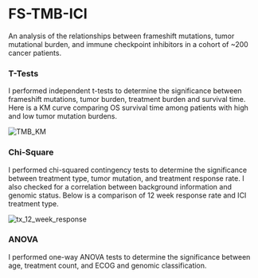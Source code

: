 # FS-TMB-ICI
An analysis of the relationships between frameshift mutations, tumor mutational burden, and immune checkpoint inhibitors in a cohort of ~200 cancer patients. 

### T-Tests
I performed independent t-tests to determine the significance between frameshift mutations, tumor burden, treatment burden and survival time. Here is a KM curve comparing OS survival time among patients with high and low tumor mutation burdens. 

![TMB_KM](https://github.com/carternorton11/FS-TMB-ICI/assets/99043737/2df97c6f-8e65-49b9-85f7-2409c0046adc)


### Chi-Square
I performed chi-squared contingency tests to determine the significance between treatment type, tumor mutation, and treatment response rate. I also checked for a correlation between background information and genomic status. Below is a comparison of 12 week response rate and ICI treatment type.

![tx_12_week_response](https://github.com/carternorton11/FS-TMB-ICI/assets/99043737/b3c3a0c4-f895-4eb2-bf32-e94e6fce4c74)



### ANOVA 
I performed one-way ANOVA tests to determine the significance between age, treatment count, and ECOG and genomic classification. 


